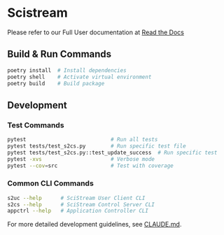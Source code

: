# Scistream 

Please refer to our Full User documentation at [Read the Docs](https://scistream.readthedocs.io)

## Build & Run Commands

```bash
poetry install  # Install dependencies
poetry shell    # Activate virtual environment
poetry build    # Build package
```

## Development

### Test Commands
```bash
pytest                           # Run all tests
pytest tests/test_s2cs.py        # Run specific test file
pytest tests/test_s2cs.py::test_update_success  # Run specific test
pytest -xvs                      # Verbose mode
pytest --cov=src                 # Test with coverage
```

### Common CLI Commands
```bash
s2uc --help      # SciStream User Client CLI
s2cs --help      # SciStream Control Server CLI
appctrl --help   # Application Controller CLI
```

For more detailed development guidelines, see [CLAUDE.md](CLAUDE.md).
